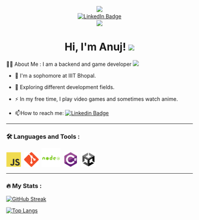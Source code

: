 <div id="header" align="center">
  <img src="https://media.giphy.com/media/h96pDOh6nubnUCVbvE/giphy.gif" width="450"/>
  
  <div id="badges" align="center">
  <a href="https://www.linkedin.com/in/anuj-punekar/">
    <img src="https://img.shields.io/badge/LinkedIn-blue?style=for-the-badge&logo=linkedin&logoColor=white" alt="LinkedIn Badge"/>
    </a>
  </div>
    <img src="https://komarev.com/ghpvc/?username=ppman216&style=flat-square&color=blue" align="center"/>
    <h1>
    Hi, I'm Anuj!
    <img src="https://media.giphy.com/media/hvRJCLFzcasrR4ia7z/giphy.gif" width="30px"/>
    </h1> 
</div>

:technologist: About Me : I am a backend and game developer <img src="https://media.giphy.com/media/WUlplcMpOCEmTGBtBW/giphy.gif" width="30">
- :telescope: I'm a sophomore at IIIT Bhopal.

- :seedling: Exploring different development fields.

- :zap: In my free time, I play video games and sometimes watch anime.

- :mailbox:How to reach me: [![Linkedin Badge](https://img.shields.io/badge/-AnujPunekar-blue?style=flat&logo=Linkedin&logoColor=white)](https://www.linkedin.com/in/anuj-punekar/)

---

### :hammer_and_wrench: Languages and Tools : 
<div>
  <img src="https://github.com/devicons/devicon/blob/master/icons/javascript/javascript-original.svg" title="JavaScript" alt="JavaScript" width="40" height="40"/>&nbsp;
  <img src="https://github.com/devicons/devicon/blob/master/icons/git/git-plain.svg" title="Git" **alt="Git" width="40" height="40"/>&nbsp;
  <img src="https://github.com/devicons/devicon/blob/master/icons/nodejs/nodejs-plain-wordmark.svg" title="NodeJS" alt="NodeJS" width="50" height="50"/>&nbsp;
  <img src="https://github.com/devicons/devicon/blob/master/icons/csharp/csharp-original.svg" title="C#" alt="C#" width="40" height="40"/>&nbsp;
  <img src="https://github.com/devicons/devicon/blob/master/icons/unity/unity-original.svg" title="Unity" alt="Unity" width="40" height="40"/>&nbsp;
</div>

---

### :fire: My Stats : 

[![GitHub Streak](http://github-readme-streak-stats.herokuapp.com?user=ppman216&theme=dark&background=000000)](https://git.io/streak-stats)

[![Top Langs](https://github-readme-stats.vercel.app/api/top-langs/?username=ppman216&theme=dark&background=000000)](https://github.com/anuraghazra/github-readme-stats)
